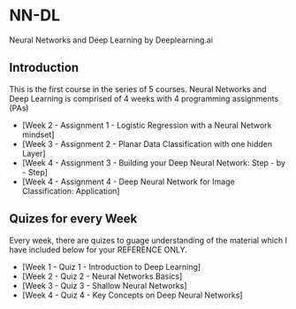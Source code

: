 # NN-DL
Neural Networks and Deep Learning by Deeplearning.ai


## Introduction

This is the first course in the series of 5 courses. Neural Networks and Deep Learning is comprised of 4 weeks with 4 programming assignments (PAs)

- [Week 2 - Assignment 1 - Logistic Regression with a Neural Network mindset]
- [Week 3 - Assignment 2 - Planar Data Classification with one hidden Layer]
- [Week 4 - Assignment 3 - Building your Deep Neural Network: Step - by - Step]
- [Week 4 - Assignment 4 - Deep Neural Network for Image Classification: Application]


## Quizes for every Week

Every week, there are quizes to guage understanding of the material which I have included below for your REFERENCE ONLY.

- [Week 1 - Quiz 1 - Introduction to Deep Learning]
- [Week 2 - Quiz 2 - Neural Networks Basics]
- [Week 3 - Quiz 3 - Shallow Neural Networks]
- [Week 4 - Quiz 4 - Key Concepts on Deep Neural Networks]
